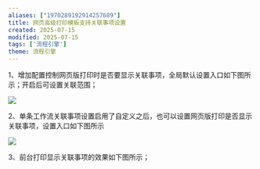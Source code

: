 ```yaml
---
aliases: ["1970289192914257689"]
title: 网页高级打印模板支持关联事项设置
created: 2025-07-15
modified: 2025-07-15
tags: ['流程引擎']
theme: 流程引擎
---
```


1、增加配置控制网页版打印时是否要显示关联事项，全局默认设置入口如下图所示；开启后可设置关联范围；

![](https://myhelpdoc.oss-cn-heyuan.aliyuncs.com/mdimages/496a22e4518ffc1937b02660a1d31f31.jpg)

2、单条工作流关联事项设置启用了自定义之后，也可以设置网页版打印是否显示关联事项，设置入口如下图所示

![](https://myhelpdoc.oss-cn-heyuan.aliyuncs.com/mdimages/b6d8226ab4d34244ef420e1e0ef70b36.jpg)

3、前台打印显示关联事项的效果如下图所示；

